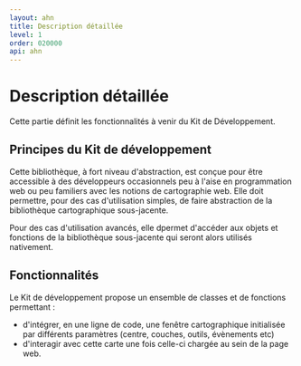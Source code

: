 ```yaml
---
layout: ahn
title: Description détaillée
level: 1
order: 020000
api: ahn
---
```


# Description détaillée

Cette partie définit les fonctionnalités à venir du Kit de Développement.

## Principes du Kit de développement

Cette bibliothèque, à fort niveau d'abstraction, est conçue pour être accessible à des développeurs occasionnels peu à l'aise en programmation web ou peu familiers avec les notions de cartographie web. Elle doit permettre, pour des cas d'utilisation simples, de faire abstraction de la bibliothèque cartographique sous-jacente.

Pour des cas d'utilisation avancés, elle dpermet d'accéder aux objets et fonctions de la bibliothèque sous-jacente qui seront alors utilisés nativement. 

## Fonctionnalités

Le Kit de développement propose un ensemble de classes et de fonctions permettant :

* d'intégrer, en une ligne de code, une fenêtre cartographique initialisée par différents paramètres (centre, couches, outils, évènements etc)
* d'interagir avec cette carte une fois celle-ci chargée au sein de la page web.

